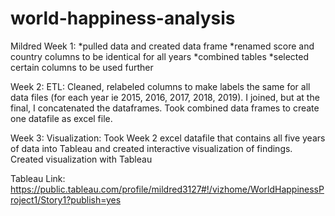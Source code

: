 # world-happiness-analysis

Mildred
Week 1:
*pulled data and created data frame 
*renamed score and country columns to be identical for all years
*combined tables
*selected certain columns to be used further

Week 2: ETL:
Cleaned, relabeled columns to make labels the same for all data files (for each year ie 2015, 2016, 2017, 2018, 2019). I joined, but at the final, I concatenated the dataframes. Took combined data frames to create one datafile as excel file.

Week 3: Visualization:
Took Week 2 excel datafile that contains all five years of data into Tableau and created interactive visualization of findings.
Created visualization with Tableau




Tableau Link:
https://public.tableau.com/profile/mildred3127#!/vizhome/WorldHappinessProject1/Story1?publish=yes
